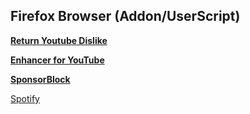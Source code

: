 ## **Firefox Browser (Addon/UserScript)**

[**Return Youtube Dislike**](https://addons.mozilla.org/en-US/firefox/addon/return-youtube-dislikes/)

[**Enhancer for YouTube**](https://addons.mozilla.org/en-US/firefox/addon/enhancer-for-youtube/?utm_source=addons.mozilla.org&utm_medium=referral&utm_content=recommended_fallback)

[**SponsorBlock**](https://addons.mozilla.org/en-US/firefox/addon/sponsorblock/)



[Spotify](https://github.com/amd64fox/SpotX)
